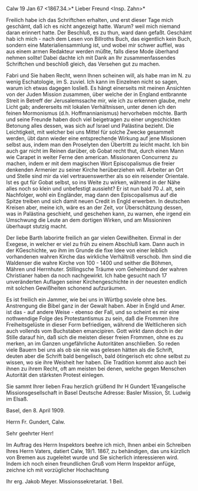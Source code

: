  Calw 19 Jan 67
 <1867.34.>*
Lieber Freund <Insp. Zahn>*

Freilich habe ich das Schriftchen erhalten, und erst dieser Tage mich geschämt, daß ich es nicht angezeigt hatte. Warum? weil mich niemand daran erinnert hatte. Der Beschluß, es zu thun, ward dann gefaßt. Geschämt hab ich mich - nach dem Lesen von Billroths Buch, das eigentlich kein Buch, sondern eine Materialiensammlung ist, und wobei mir schwer auffiel, was aus einem armen Redakteur werden müßte, falls diese Mode überhand nehmen sollte! Dabei dachte ich mit Dank an Ihr zusammenfassendes Schriftchen und beschloß gleich, das Versehen gut zu machen.

Fabri und Sie haben Recht, wenn Ihnen scheinen will, als habe man im N. zu wenig Eschatologie, im S. zuviel. Ich kann im Einzelnen nicht so sagen, warum ich etwas dagegen losließ. Es hängt einerseits mit meinen Ansichten von der Juden Mission zusammen, über welche der in England entbrannte Streit in Betreff der Jerusalemssache mir, wie ich zu erkennen glaube, mehr Licht gab; andererseits mit lokalen Verhältnissen, unter denen ich den feinen Mormonismus (d.h. Hoffmannianismus) hervorheben möchte. Barth und seine Freunde haben doch viel beigetragen zu einer ungeschickten Betonung alles dessen, was sich auf Israel und Palästina bezieht. Die Leichtigkeit, mit welcher bei uns Mittel für solche Zwecke gesammelt werden, übt dann wieder eine entsprechende Wirkung auf jene Missionen selbst aus, indem man den Proselyten den Übertritt zu leicht macht. Ich bin auch gar nicht im Reinen darüber, ob Gobat recht thut, durch einen Mann wie Carapet in weiter Ferne den american. Missionaren Concurrenz zu machen, indem er mit dem magischen Wort Episcopalismus die freier denkenden Armenier zu seiner Kirche herüberziehen will. Arbeiter an Ort und Stelle sind mir da viel vertrauenswerther als so ein reisender Orientale. Ist es gut für Gobat selbst, so ins Weite zu wirken, während in der Nähe alles noch so klein und unbefestigt aussieht? Er ist nun bald 70 J. alt, sein Nachfolger, wohl ein Engländer, mag dann den Episcopalismus auf die Spitze treiben und sich damit neuen Credit in Engld erwerben. In deutschen Kreisen aber, meine ich, wäre es an der Zeit, vor Überschätzung dessen, was in Palästina geschieht, und geschehen kann, zu warnen, ehe irgend ein Umschwung die Leute an dem dortigen Wirken, und am Missioniren überhaupt stutzig macht.

Der liebe Barth laborirte freilich an gar vielen Gewißheiten. Einmal in der Exegese, in welcher er viel zu früh zu einem Abschluß kam. Dann auch in der KGeschichte, wo ihm im Grunde die fixe Idee von einer leiblich vorhandenen wahren Kirche das wirkliche Verhältniß verschob. Ihm sind die Waldenser die wahre Kirche von 100 - 1400 und seither die Böhmen, Mähren und Herrnhuter. Stillingsche Träume vom Geheimbund der wahren Christianer haben da noch nachgewirkt. Ich habe gesucht nach 17 unveränderten Auflagen seiner Kirchengeschichte in der neuesten endlich mit solchen Gewißheiten schonend aufzuräumen.

Es ist freilich ein Jammer, wie bei uns in Würtbg soviele ohne bes. Anstrengung die Bibel ganz in der Gewalt haben. Aber in Engld und Amer. ist das - auf andere Weise - ebenso der Fall, und so scheint es mir eine nothwendige Folge des Protestantismus zu sein, daß die Frommen ihre Freiheitsgelüste in dieser Form befriedigen, während die Weltlicheren sich auch vollends vom Buchstaben emancipiren. Gott wirkt dann doch in der Stille darauf hin, daß sich die meisten dieser freien Frommen, ohne es zu merken, an im Ganzen ungefährliche Autoritäten anschließen. So reden viele Bauern bei uns als ob sie nie was gelesen hätten als die Schrift, deuten aber die Schrift bald bengelisch, bald ötingerisch etc ohne selbst zu wissen, wo sie ihre Weisheit her haben. Die Tradition kommt also auch bei ihnen zu ihrem Recht, oft am meisten bei denen, welche gegen Menschen Autorität den stärksten Protest einlegen.

Sie sammt Ihrer lieben Frau herzlich grüßend
 Ihr H Gundert
 1Evangelische Missionsgesellschaft in Basel
 Deutsche Adresse: Basler Mission, St. Ludwig im Elsaß.

 Basel, den 8. April 1909.

Herrn Fr. Gundert, Calw.

Sehr geehrter Herr!

Im Auftrag des Herrn Inspektors beehre ich mich, Ihnen anbei ein Schreiben Ihres Herrn Vaters, datiert Calw, 19/1. 1867, zu behändigen, das uns kürzlich von Bremen aus zugeleitet wurde und Sie sicherlich interessieren wird. 
Indem ich noch einen freundlichen Gruß vom Herrn Inspektor anfüge, zeichne ich mit vorzüglicher Hochachtung

 Ihr erg.
 Jakob Meyer.
 Missionssekretariat.
1 Beil.
